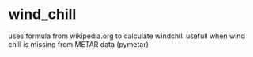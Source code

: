 # wind_chill
uses formula from wikipedia.org to calculate windchill
usefull when wind chill is missing from METAR data (pymetar)
